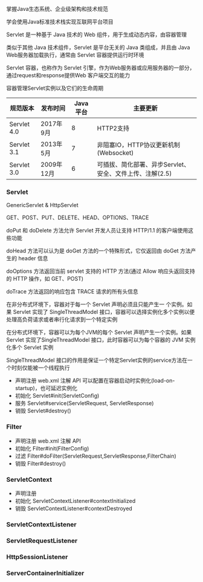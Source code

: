 掌握Java生态系统、企业级架构和技术规范

学会使用Java标准技术栈实现互联网平台项目



Servlet 是一种基于 Java 技术的 Web 组件，用于生成动态内容，由容器管理

类似于其他 Java 技术组件，Servlet 是平台无关的 Java 类组成，并且由 Java Web服务器加载执行，通常由 Servlet 容器提供运行时环境

Servlet 容器，也称作为 Servlet 引擎，作为Web服务器或应用服务器的一部分，通过request和response提供Web 客户端交互的能力

容器管理Servlet实例以及它们的生命周期

| 规范版本    | 发布时间   | Java平台 | 主要更新                                                 |
| ----------- | ---------- | -------- | -------------------------------------------------------- |
| Servlet 4.0 | 2017年9月  | 8        | HTTP2支持                                                |
| Servlet 3.1 | 2013年5月  | 7        | 非阻塞IO，HTTP协议更新机制(Websocket)                    |
| Servlet 3.0 | 2009年12月 | 6        | 可插拔、简化部署、异步Servlet、安全、文件上传、注解(2.5) |

### Servlet

GenericServlet & HttpServlet

GET、POST、PUT、DELETE、HEAD、OPTIONS、TRACE

doPut 和 doDelete 方法允许 Servlet 开发人员让支持 HTTP/1.1 的客户端使用这些功能

doHead 方法可以认为是 doGet 方法的一个特殊形式，它仅返回由 doGet 方法产生的 header 信息

doOptions 方法返回当前 servlet 支持的 HTTP 方法(通过 Allow 响应头返回支持的 HTTP 操作，如 GET、POST)

doTrace 方法返回的响应包含 TRACE 请求的所有头信息

在非分布式环境下，容器对于每一个 Servlet 声明必须且只能产生一 个实例。如果 Servlet 实现了 SingleThreadModel 接口，容器可以选择实例化多个实例以便处理高负荷请求或者串行化请求到一个特定实例

在分布式环境下，容器可以为每个JVM的每个 Servlet 声明产生一个实例。如果Servlet 实现了SingleThreadModel 接口，此时容器可以为每个容器的 JVM 实例化多个 Servlet 实例

SingleThreadModel 接口的作用是保证一个特定Servlet实例的service方法在一个时刻仅能被一个线程执行

* 声明注册  web.xml  注解  API                 可以配置在容器启动时实例化(load-on-startup)，也可延迟实例化
* 初始化      Servlet#init(ServletConfig)
* 服务          Servlet#service(ServletRequest, ServletResponse)
* 销毁          Servlet#destroy()

### Filter

* 声明注册  web.xml  注解  API
* 初始化     Filter#init(FilterConfig)
* 过滤         Filter#doFilter(ServletRequest,ServletResponse,FilterChain) 
* 销毁         Filter#destroy()

### ServletContext

* 声明注册
* 初始化     ServletContextListener#contextInitialized 
* 销毁         ServletContextListener#contextDestroyed

### ServletContextListener

### ServletRequestListener

### HttpSessionListener

### ServerContainerInitializer



